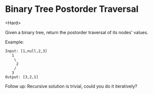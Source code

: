 # Binary Tree Postorder Traversal

\<Hard>

Given a binary tree, return the postorder traversal of its nodes' values.

Example:

```
Input: [1,null,2,3]
   1
    \
     2
    /
   3
Output: [3,2,1]
```

Follow up: Recursive solution is trivial, could you do it iteratively?
